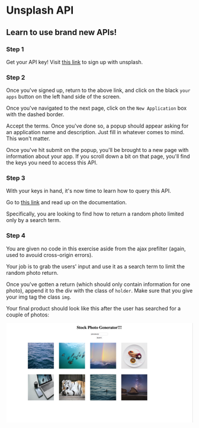 # Unsplash API

## Learn to use brand new APIs!

### Step 1

Get your API key! Visit [this link](https://unsplash.com/developers) to sign up with unsplash.

### Step 2
Once you've signed up, return to the above link, and click on the black `your apps` button on the left hand side of the screen.

Once you've navigated to the next page, click on the `New Application` box with the dashed border.

Accept the terms. Once you've done so, a popup should appear asking for an application name and description. Just fill in whatever comes to mind. This won't matter.

Once you've hit submit on the popup, you'll be brought to a new page with information about your app. If you scroll down a bit on that page, you'll find the keys you need to access this API.

### Step 3
With your keys in hand, it's now time to learn how to query this API.

Go to [this link](https://unsplash.com/documentation) and read up on the documentation.

Specifically, you are looking to find how to return a random photo limited only by a search term.

### Step 4

You are given no code in this exercise aside from the ajax prefilter (again, used to avouid cross-origin errors).

Your job is to grab the users' input and use it as a search term to limit the random photo return. 

Once you've gotten a return (which should only contain information for one photo), append it to the div with the class of `holder`. Make sure that you give your img tag the class `img`.

Your final product should look like this after the user has searched for a couple of photos:

<img src="final.png">